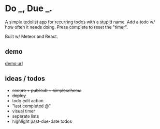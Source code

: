 # Do _, Due _.
A simple todolist app for recurring todos with a stupid name.
Add a todo w/ how often it needs doing.
Press complete to reset the "timer".

Built w/ Meteor and React.

## demo
[demo url](https://dodue.herokuapp.com/)

## ideas / todos
- <s>secure + pub/sub + simpleschema</s>
- <s>deploy</s>
- todo edit action
- "last completed @"
- visual timer
- seperate lists
- highlight past-due-date todos
